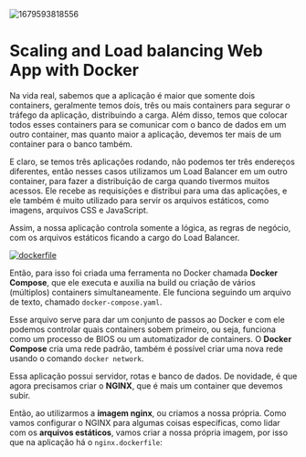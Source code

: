 ![1679593818556](https://user-images.githubusercontent.com/61624336/230903035-222d7763-61d5-4d90-bf41-5a741d016d21.jpg)

# Scaling and Load balancing Web App with Docker
Na vida real, sabemos que a aplicação é maior que somente dois containers, geralmente temos dois, três ou mais containers para segurar o tráfego da aplicação, distribuindo a carga. Além disso, temos que colocar todos esses containers para se comunicar com o banco de dados em um outro container, mas quanto maior a aplicação, devemos ter mais de um container para o banco também.

E claro, se temos três aplicações rodando, não podemos ter três endereços diferentes, então nesses casos utilizamos um Load Balancer em um outro container, para fazer a distribuição de carga quando tivermos muitos acessos. Ele recebe as requisições e distribui para uma das aplicações, e ele também é muito utilizado para servir os arquivos estáticos, como imagens, arquivos CSS e JavaScript.

Assim, a nossa aplicação controla somente a lógica, as regras de negócio, com os arquivos estáticos ficando a cargo do Load Balancer.

[![dockerfile](https://img.shields.io/badge/-docker--compose.yaml-pink?style=social&logo=docker&logoColor=magenta)](#)

Então, para isso foi criada uma ferramenta no Docker chamada **Docker Compose**, que ele executa e auxilia na build ou criação de vários (múltiplos) containers simultaneamente. Ele funciona seguindo um arquivo de texto, chamado `docker-compose.yaml`.

Esse arquivo serve para dar um conjunto de passos ao Docker e com ele podemos controlar quais containers sobem primeiro, ou seja, funciona como um processo de BIOS ou um automatizador de containers. O **Docker Compose** cria uma rede padrão, também é possível criar uma nova rede usando o comando `docker network`.

Essa aplicação possui servidor, rotas e banco de dados. De novidade, é que agora precisamos criar o **NGINX**, que é mais um container que devemos subir.

Então, ao utilizarmos a **imagem nginx**, ou criamos a nossa própria. Como vamos configurar o NGINX para algumas coisas específicas, como lidar com os **arquivos estáticos**, vamos criar a nossa própria imagem, por isso que na aplicação há o `nginx.dockerfile`:
